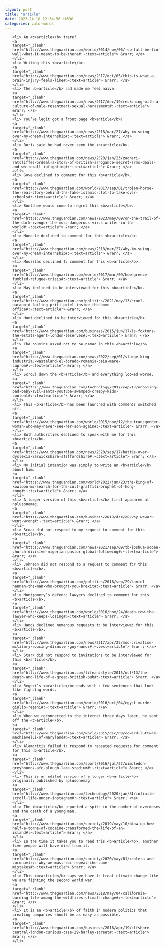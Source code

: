 ```yaml
---
layout: post
title: "article"
date: 2023-10-10 12:34:56 +0530
categories: auto-words
---
```

<ol>

    <li> An <b>article</b> there?
    <a 
    target="_blank" 
    href="http://www.theguardian.com/world/2014/nov/06/-sp-fall-berlin-wall-what-it-meant-to-be-there#:~:text=article"> &rarr; </a>
    </li>
    <li> Writing this <b>article</b>.
    <a 
    target="_blank" 
    href="http://www.theguardian.com/news/2017/oct/05/this-is-what-a-brain-injury-feels-like#:~:text=article"> &rarr; </a>
    </li>
    <li> The <b>article</b> had made me feel naive.
    <a 
    target="_blank" 
    href="http://www.theguardian.com/news/2017/dec/19/reckoning-with-a-culture-of-male-resentment-sexual-harassment#:~:text=article"> &rarr; </a>
    </li>
    <li> You’ve legit got a front page <b>article</b>!
    <a 
    target="_blank" 
    href="http://www.theguardian.com/news/2018/mar/27/why-im-suing-over-my-dream-internship#:~:text=article"> &rarr; </a>
    </li>
    <li> Boris said he had never seen the <b>article</b>.
    <a 
    target="_blank" 
    href="http://www.theguardian.com/news/2020/jan/23/zaghari-ratcliffes-ordeal-a-story-of-british-arrogance-secret-arms-deals-and-whitehall-infighting#:~:text=article"> &rarr; </a>
    </li>
    <li> Gove declined to comment for this <b>article</b>.
    <a 
    target="_blank" 
    href="http://www.theguardian.com/world/2017/sep/01/trojan-horse-the-real-story-behind-the-fake-islamic-plot-to-take-over-schools#:~:text=article"> &rarr; </a>
    </li>
    <li> Bontchev would come to regret this <b>article</b>.
    <a 
    target="_blank" 
    href="https://www.theguardian.com/news/2023/may/09/on-the-trail-of-the-dark-avenger-the-most-dangerous-virus-writer-in-the-world#:~:text=article"> &rarr; </a>
    </li>
    <li> Monocle declined to comment for this <b>article</b>.
    <a 
    target="_blank" 
    href="http://www.theguardian.com/news/2018/mar/27/why-im-suing-over-my-dream-internship#:~:text=article"> &rarr; </a>
    </li>
    <li> Mouzalas declined to comment for this <b>article</b>.
    <a 
    target="_blank" 
    href="http://www.theguardian.com/world/2017/mar/09/how-greece-fumbled-refugee-crisis#:~:text=article"> &rarr; </a>
    </li>
    <li> May declined to be interviewed for this <b>article</b>.
    <a 
    target="_blank" 
    href="http://www.theguardian.com/politics/2021/may/13/cruel-paranoid-failing-priti-patel-inside-the-home-office#:~:text=article"> &rarr; </a>
    </li>
    <li> Hunt declined to be interviewed for this <b>article</b>.
    <a 
    target="_blank" 
    href="http://www.theguardian.com/business/2015/jun/17/is-foxtons-the-estate-agent-london-deserves#:~:text=article"> &rarr; </a>
    </li>
    <li> The cousins asked not to be named in this <b>article</b>.
    <a 
    target="_blank" 
    href="https://www.theguardian.com/news/2022/sep/01/sludge-king-industrial-wasteland-el-dorado-romania-baia-mare-cuprom#:~:text=article"> &rarr; </a>
    </li>
    <li> Scroll down the <b>article</b> and everything looked worse.
    <a 
    target="_blank" 
    href="https://www.theguardian.com/technology/2022/sep/13/unboxing-bad-baby-evil-santa-youtube-swamped-creepy-kids-content#:~:text=article"> &rarr; </a>
    </li>
    <li> This <b>article</b> has been launched with comments switched off.
    <a 
    target="_blank" 
    href="http://www.theguardian.com/world/2015/nov/12/the-transgender-woman-who-may-never-see-her-son-again#:~:text=article"> &rarr; </a>
    </li>
    <li> Both authorities declined to speak with me for this <b>article</b>.
    <a 
    target="_blank" 
    href="http://www.theguardian.com/news/2020/sep/17/battle-over-dyslexia-warwickshire-staffordshire#:~:text=article"> &rarr; </a>
    </li>
    <li> My initial intention was simply to write an <b>article</b> about him.
    <a 
    target="_blank" 
    href="https://www.theguardian.com/world/2022/jun/23/the-king-of-kowloon-my-search-for-the-cult-graffiti-prophet-of-hong-kong#:~:text=article"> &rarr; </a>
    </li>
    <li> A longer version of this <b>article</b> first appeared at nplusonemag.
    <a 
    target="_blank" 
    href="http://www.theguardian.com/business/2019/dec/20/why-wework-went-wrong#:~:text=article"> &rarr; </a>
    </li>
    <li> Scoan did not respond to my request to comment for this <b>article</b>.
    <a 
    target="_blank" 
    href="https://www.theguardian.com/news/2021/sep/09/tb-joshua-scoan-church-divisive-nigerian-pastor-global-following#:~:text=article"> &rarr; </a>
    </li>
    <li> Johnson did not respond to a request to comment for this <b>article</b>.
    <a 
    target="_blank" 
    href="http://www.theguardian.com/politics/2016/sep/29/daniel-hannan-the-man-who-brought-you-brexit#:~:text=article"> &rarr; </a>
    </li>
    <li> Montgomery’s defence lawyers declined to comment for this <b>article</b>.
    <a 
    target="_blank" 
    href="http://www.theguardian.com/world/2016/nov/24/death-row-the-lawyer-who-keeps-losing#:~:text=article"> &rarr; </a>
    </li>
    <li> Hands declined numerous requests to be interviewed for this <b>article</b>.
    <a 
    target="_blank" 
    href="http://www.theguardian.com/news/2017/apr/25/mod-privatise-military-housing-disaster-guy-hands#:~:text=article"> &rarr; </a>
    </li>
    <li> Stark did not respond to invitations to be interviewed for this <b>article</b>.
    <a 
    target="_blank" 
    href="http://www.theguardian.com/lifeandstyle/2015/oct/13/the-death-and-life-of-a-great-british-pub#:~:text=article"> &rarr; </a>
    </li>
    <li> Regeni’s <b>article</b> ends with a few sentences that look like fighting words.
    <a 
    target="_blank" 
    href="http://www.theguardian.com/world/2016/oct/04/egypt-murder-giulio-regeni#:~:text=article"> &rarr; </a>
    </li>
    <li> When we reconnected to the internet three days later, he sent off the <b>article</b>.
    <a 
    target="_blank" 
    href="http://www.theguardian.com/world/2015/dec/09/edward-luttwak-machiavelli-of-maryland#:~:text=article"> &rarr; </a>
    </li>
    <li> Alambritis failed to respond to repeated requests for comment for this <b>article</b>.
    <a 
    target="_blank" 
    href="http://www.theguardian.com/sport/2016/jul/27/wimbledon-greyhounds-afc-plough-lane-stadium#:~:text=article"> &rarr; </a>
    </li>
    <li> This is an edited version of a longer <b>article</b> originally published by nplusonemag
    <a 
    target="_blank" 
    href="http://www.theguardian.com/technology/2020/jan/31/infinite-scroll-life-under-instagram#:~:text=article"> &rarr; </a>
    </li>
    <li> The <b>article</b> reported a spike in the number of overdoses and the death of a young man.
    <a 
    target="_blank" 
    href="http://www.theguardian.com/society/2019/may/10/blow-up-how-half-a-tonne-of-cocaine-transformed-the-life-of-an-island#:~:text=article"> &rarr; </a>
    </li>
    <li> In the time it takes you to read this <b>article</b>, another five people will have died from it.
    <a 
    target="_blank" 
    href="http://www.theguardian.com/society/2020/may/01/cholera-and-coronavirus-why-we-must-not-repeat-the-same-mistakes#:~:text=article"> &rarr; </a>
    </li>
    <li> This <b>article</b> says we have to treat climate change like we are fighting the second world war.
    <a 
    target="_blank" 
    href="http://www.theguardian.com/news/2018/may/04/california-burning-life-among-the-wildfires-climate-change#:~:text=article"> &rarr; </a>
    </li>
    <li> It is an <b>article</b> of faith in modern politics that creating companies should be as easy as possible.
    <a 
    target="_blank" 
    href="http://www.theguardian.com/business/2016/apr/19/offshore-central-london-curious-case-29-harley-street#:~:text=article"> &rarr; </a>
    </li>